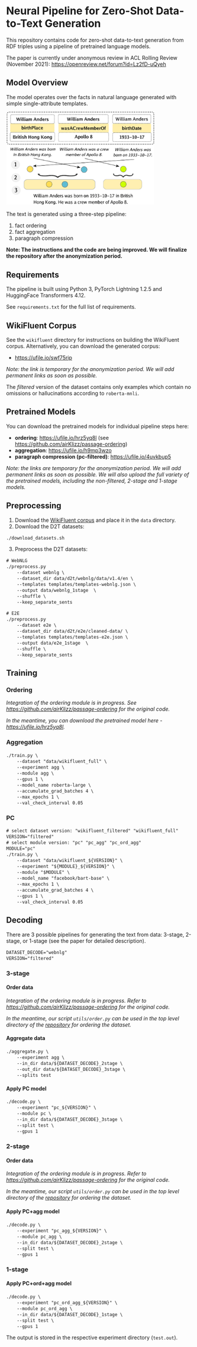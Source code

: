 # Neural Pipeline for Zero-Shot Data-to-Text Generation

This repository contains code for zero-shot data-to-text generation from RDF triples using a pipeline of pretrained language models. 

The paper is currently under anonymous review in ACL Rolling Review (November 2021): https://openreview.net/forum?id=Lz2fD-uQyeh

## Model Overview
The model operates over the facts in natural language generated with simple single-attribute templates.

<p align="left">
  <img src="img/model.png" width=400px />
</p>

The text is generated using a three-step pipeline:
1) fact ordering
2) fact aggregation
3) paragraph compression

<!--## Quickstart
TODO
 ### Pipeline
1. Install the requirements:
```
pip install -r requirements.txt
```
2. Download the datasets:
```
./download_datasets.sh
```
3. Download the pretrained models:
- fact ordering
- fact aggregation
- paragraph compression
4. Run the pipeline:
```
./run_pipeline.sh --dataset webnlg --gpus 1
```
### Interactive Mode
You can also use any of the models in interactive mode (with manual input): see `interact.py`. -->

**Note: The instructions and the code are being improved. We will finalize the repository after the anonymization period.**

## Requirements
The pipeline is built using Python 3, PyTorch Lightning 1.2.5 and HuggingFace Transformers 4.12. 

See `requirements.txt` for the full list of requirements.


## WikiFluent Corpus
See the `wikifluent` directory for instructions on building the WikiFluent corpus. Alternatively, you can download the generated corpus:

- https://ufile.io/swf75rip

*Note: the link is temporary for the anonymization period. We will add permanent links as soon as possible.*

The *filtered* version of the dataset contains only examples which contain no omissions or hallucinations according to `roberta-mnli`.

## Pretrained Models
You can download the pretrained models for individual pipeline steps here:

- **ordering**: https://ufile.io/hrz5yq8l  (see https://github.com/airKlizz/passage-ordering)
- **aggregation**: https://ufile.io/h9mp3wzo
- **paragraph compression (pc-filtered)**: https://ufile.io/4uvkbup5

*Note: the links are temporary for the anonymization period. We will add permanent links as soon as possible. We will also upload the full variety of the pretrained models, including the non-filtered, 2-stage and 1-stage models.*


## Preprocessing

1.  Download the [WikiFluent corpus](https://ufile.io/swf75rip) and place it in the `data` directory.
2. Download the D2T datasets:
```
./download_datasets.sh
```
3. Preprocess the D2T datasets:
```
# WebNLG
./preprocess.py 
    --dataset webnlg \
    --dataset_dir data/d2t/webnlg/data/v1.4/en \
    --templates templates/templates-webnlg.json \
    --output data/webnlg_1stage  \
    --shuffle \
    --keep_separate_sents
```
```
# E2E
./preprocess.py 
    --dataset e2e \
    --dataset_dir data/d2t/e2e/cleaned-data/ \
    --templates templates/templates-e2e.json \
    --output data/e2e_1stage  \
    --shuffle \
    --keep_separate_sents
```

## Training

### Ordering
*Integration of the ordering module is in progress. See https://github.com/airKlizz/passage-ordering for the original code.*

*In the meantime, you can download the pretrained model here - https://ufile.io/hrz5yq8l.*

### Aggregation
```
./train.py \
    --dataset "data/wikifluent_full" \
    --experiment agg \
    --module agg \
    --gpus 1 \
    --model_name roberta-large \
    --accumulate_grad_batches 4 \
    --max_epochs 1 \
    --val_check_interval 0.05
```

### PC
```
# select dataset version: "wikifluent_filtered" "wikifluent_full"
VERSION="filtered"
# select module version: "pc" "pc_agg" "pc_ord_agg"
MODULE="pc"
./train.py \
    --dataset "data/wikifluent_${VERSION}" \
    --experiment "${MODULE}_${VERSION}" \
    --module "$MODULE" \
    --model_name "facebook/bart-base" \
    --max_epochs 1 \
    --accumulate_grad_batches 4 \
    --gpus 1 \
    --val_check_interval 0.05
```


## Decoding
There are 3 possible pipelines for generating the text from data: 3-stage, 2-stage, or 1-stage (see the paper for detailed description).

```
DATASET_DECODE="webnlg"
VERSION="filtered"
```


### 3-stage

#### Order data
*Integration of the ordering module is in progress. Refer to https://github.com/airKlizz/passage-ordering for the original code.* 

*In the meantime, our script `utils/order.py` can be used in the top level directory of the [repository](https://github.com/airKlizz/passage-ordering) for ordering the dataset.*

#### Aggregate data
```
./aggregate.py \
    --experiment agg \
    --in_dir data/${DATASET_DECODE}_2stage \
    --out_dir data/${DATASET_DECODE}_3stage \
    --splits test
```
#### Apply PC model
```
./decode.py \
    --experiment "pc_${VERSION}" \
    --module pc \
    --in_dir data/${DATASET_DECODE}_3stage \
    --split test \
    --gpus 1
```

### 2-stage
#### Order data
*Integration of the ordering module is in progress. Refer to https://github.com/airKlizz/passage-ordering for the original code.* 

*In the meantime, our script `utils/order.py` can be used in the top level directory of the [repository](https://github.com/airKlizz/passage-ordering) for ordering the dataset.*


#### Apply PC+agg model
```
./decode.py \
    --experiment "pc_agg_${VERSION}" \
    --module pc_agg \
    --in_dir data/${DATASET_DECODE}_2stage \
    --split test \
    --gpus 1
```

### 1-stage
#### Apply PC+ord+agg model
```
./decode.py \
    --experiment "pc_ord_agg_${VERSION}" \
    --module pc_ord_agg \
    --in_dir data/${DATASET_DECODE}_1stage \
    --split test \
    --gpus 1
```

The output is stored in the respective experiment directory (`test.out`).